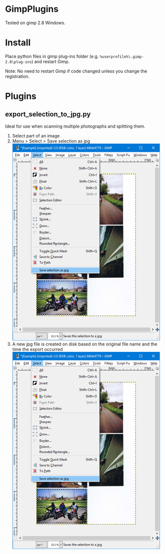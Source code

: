 # GimpPlugins

Tested on gimp 2.8 Windows.

# Install

 Place python files in gimp plug-ins folder (e.g. `%userprofile%\.gimp-2.8\plug-ins`) and restart Gimp.

 Note: No need to restart Gimp if code changed unless you change the registration.

 # Plugins

 ## export_selection_to_jpg.py  

 Ideal for use when scanning multiple photographs and splitting them.

 1. Select part of an image
 2. Menu > Select > Save selection as jpg  
![Menu item in Gimp](doc/screenshot1.png "Menu item in Gimp")
 3. A new jpg file is created on disk based on the original file name and the time the export occurred  
 ![Files on disk](doc/screenshot1.png "Files on disk")
